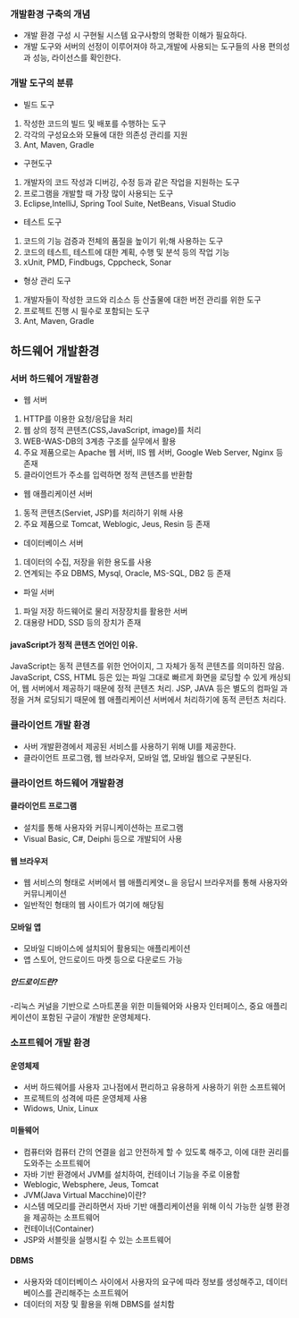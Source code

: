 ### 개발환경 구축의 개념
- 개발 환경 구성 시 구현될 시스템 요구사항의 명확한 이해가 필요하다.
- 개발 도구와 서버의 선정이 이루어져야 하고,개발에 사용되는 도구들의 사용 편의성과 성능, 라이선스를 확인한다.


### 개발 도구의 분류
- 빌드 도구 
1. 작성한 코드의 빌드 및 배포를 수행하는 도구
2. 각각의 구성요소와 모듈에 대한 의존성 관리를 지원
3. Ant, Maven, Gradle

- 구현도구
1. 개발자의 코드 작성과 디버깅, 수정 등과 같은 작업을 지원하는 도구
2. 프로그램을 개발할 때 가장 많이 사용되는 도구
3. Eclipse,IntelliJ, Spring Tool Suite, NetBeans, Visual Studio

- 테스트 도구
1. 코드의 기능 검증과 전체의 품질을 높이기 위;해 사용하는 도구
2. 코드의 테스트, 테스트에 대한 계획, 수행 및 분석 등의 작업 기능
3. xUnit, PMD, Findbugs, Cppcheck, Sonar

- 형상 관리 도구
1. 개발자들이 작성한 코드와 리소스 등 산출물에 대한 버전 관리를 위한 도구
2. 프로젝트 진행 시 필수로 포함되는 도구
3. Ant, Maven, Gradle

## 하드웨어 개발환경

### 서버 하드웨어 개발환경
- 웹 서버 
1. HTTP를 이용한 요청/응답을 처리
2. 웹 상의 정적 콘텐츠(CSS,JavaScript, image)를 처리
3. WEB-WAS-DB의 3계층 구조를 실무에서 활용
4. 주요 제품으로는 Apache 웹 서버, IIS 웹 서버, Google Web Server, Nginx 등 존재
5. 클라이언트가 주소를 입력하면 정적 콘텐츠를 반환함


- 웹 애플리케이션 서버
1. 동적 콘텐츠(Serviet, JSP)를 처리하기 위해 사용
2. 주요 제품으로 Tomcat, Weblogic, Jeus, Resin  등 존재

- 데이터베이스 서버
1. 데이터의 수집, 저장을 위한 용도를 사용
2. 연계되는 주요 DBMS, Mysql, Oracle, MS-SQL, DB2 등 존재

- 파일 서버
1. 파일 저장 하드웨어로 물리 저장장치를 활용한 서버
2. 대용량 HDD, SSD 등의 장치가 존재

#### javaScript가 정적 콘텐츠 언어인 이유.
JavaScript는 동적 콘텐츠를 위한 언어이지, 그 자체가 동적 콘텐츠를 의미하진 않음. JavaScript, CSS, HTML 등은 있는 파일 그대로 빠르게 화면을 로딩할 수 있게 캐싱되어, 
웹 서버에서 제공하기 때문에 정적 콘텐츠 처리. JSP, JAVA 등은 별도의 컴파일 과정을 거쳐 로딩되기 때문에 웹 애플리케이션 서버에서 처리하기에 동적 콘턴츠 처리다.


### 클라이언트 개발 환경
- 사버 개발환경에서 제공된 서비스를 사용하기 위해 UI를 제공한다.
- 클라이언트 프로그램, 웹 브라우저, 모바일 앱, 모바일 웹으로 구분된다.

### 클라이언트 하드웨어 개발환경
#### 클라이언트 프로그램
- 설치를 통해 사용자와 커뮤니케이션하는 프로그램
- Visual Basic, C#, Deiphi 등으로 개발되어 사용
#### 웹 브라우저
- 웹 서비스의 형태로 서버에서 웹 애플리케엿ㄴ을 응답시 브라우저를 통해 사용자와 커뮤니케이션
- 일반적인 형태의 웹 사이트가 여기에 해당됨
#### 모바일 앱
- 모바일 디바이스에 설치되어 활용되는 애플리케이션
- 앱 스토어, 안드로이드 마켓 등으로 다운로드 가능

##### 안드로이드란?
-리눅스 커널을 기반으로 스마트폰을 위한 미들웨어와 사용자 인터페이스, 중요 애플리케이션이 포함된 구글이 개발한 운영체제다.

### 소프트웨어 개발 환경
#### 운영체제
- 서버 하드웨어를 사용자 고나점에서 편리하고 유용하게 사용하기 위한 소프트웨어
- 프로젝트의 성격에 따른 운영체제 사용
- Widows, Unix, Linux
#### 미들웨어
- 컴퓨터와 컴퓨터 간의 연결을 쉽고 안전하게 할 수 있도록 해주고, 이에 대한 권리를 도와주는 소프트웨어
- 자바 기반 환경에서 JVM를 설치하여, 컨테이너 기능을 주로 이용함
- Weblogic, Websphere, Jeus, Tomcat
- JVM(Java Virtual Macchine)이란? 
- 시스템 메모리를 관리하면서 자바 기반 애플리케이션을 위해 이식 가능한 실행 환경을 제공하는 소프트웨어
- 컨테이너(Container)
- JSP와 서블릿을 실행시킬 수 있는 소프트웨어
#### DBMS
- 사용자와 데이터베이스 사이에서 사용자의 요구에 따라 정보를 생성해주고, 데이터베이스를 관리해주는 소프트웨어 
- 데이터의 저장 및 활용을 위해 DBMS를 설치함





